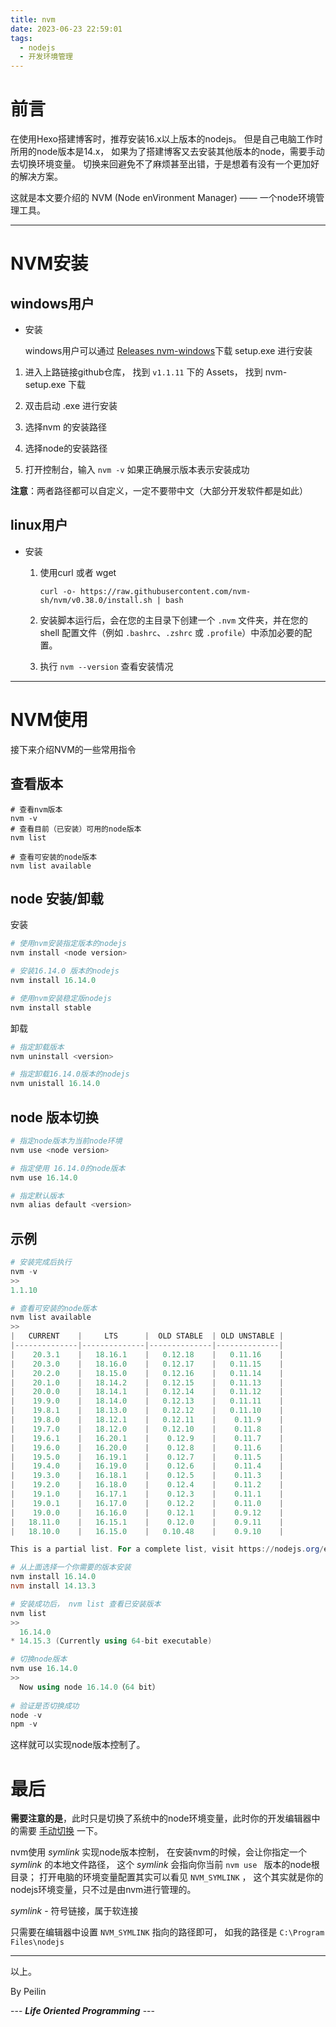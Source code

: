 ```yaml
---
title: nvm
date: 2023-06-23 22:59:01
tags: 
  - nodejs
  - 开发环境管理
---
```






# 前言

在使用Hexo搭建博客时，推荐安装16.x以上版本的nodejs。 但是自己电脑工作时所用的node版本是14.x， 如果为了搭建博客又去安装其他版本的node，需要手动去切换环境变量。 切换来回避免不了麻烦甚至出错，于是想着有没有一个更加好的解决方案。   



这就是本文要介绍的 NVM (Node enVironment Manager) —— 一个node环境管理工具。



---



# NVM安装

## windows用户

- 安装

  windows用户可以通过 <a href="https://github.com/coreybutler/nvm-windows/releases" target="_blank">Releases nvm-windows</a>下载 setup.exe 进行安装

1. 进入上路链接github仓库， 找到 `v1.1.11` 下的 Assets， 找到 nvm-setup.exe 下载

2. 双击启动 .exe 进行安装

3. 选择nvm 的安装路径

4. 选择node的安装路径

5. 打开控制台，输入 `nvm -v` 如果正确展示版本表示安装成功

   

**注意**：两者路径都可以自定义，一定不要带中文（大部分开发软件都是如此）







## linux用户

- 安装

  1. 使用curl 或者 wget

     ```shell
     curl -o- https://raw.githubusercontent.com/nvm-sh/nvm/v0.38.0/install.sh | bash
     ```

  2. 安装脚本运行后，会在您的主目录下创建一个 `.nvm` 文件夹，并在您的 shell 配置文件（例如 `.bashrc`、`.zshrc` 或 `.profile`）中添加必要的配置。

  3. 执行 `nvm --version` 查看安装情况

     

---





# NVM使用

接下来介绍NVM的一些常用指令



## 查看版本

```shell
# 查看nvm版本
nvm -v 
# 查看目前（已安装）可用的node版本
nvm list 

# 查看可安装的node版本
nvm list available 
```



## node 安装/卸载

安装

```powershell
# 使用nvm安装指定版本的nodejs
nvm install <node version> 

# 安装16.14.0 版本的nodejs
nvm install 16.14.0 

# 使用nvm安装稳定版nodejs
nvm install stable
```



卸载

```powershell
# 指定卸载版本
nvm uninstall <version> 

# 指定卸载16.14.0版本的nodejs
nvm unistall 16.14.0 
```



## node 版本切换

```powershell
# 指定node版本为当前node环境
nvm use <node version>

# 指定使用 16.14.0的node版本
nvm use 16.14.0 

# 指定默认版本
nvm alias default <version> 
```



## 示例

```powershell
# 安装完成后执行
nvm -v
>> 
1.1.10

# 查看可安装的node版本
nvm list available
>> 
|   CURRENT    |     LTS      |  OLD STABLE  | OLD UNSTABLE |
|--------------|--------------|--------------|--------------|
|    20.3.1    |   18.16.1    |   0.12.18    |   0.11.16    |
|    20.3.0    |   18.16.0    |   0.12.17    |   0.11.15    |
|    20.2.0    |   18.15.0    |   0.12.16    |   0.11.14    |
|    20.1.0    |   18.14.2    |   0.12.15    |   0.11.13    |
|    20.0.0    |   18.14.1    |   0.12.14    |   0.11.12    |
|    19.9.0    |   18.14.0    |   0.12.13    |   0.11.11    |
|    19.8.1    |   18.13.0    |   0.12.12    |   0.11.10    |
|    19.8.0    |   18.12.1    |   0.12.11    |    0.11.9    |
|    19.7.0    |   18.12.0    |   0.12.10    |    0.11.8    |
|    19.6.1    |   16.20.1    |    0.12.9    |    0.11.7    |
|    19.6.0    |   16.20.0    |    0.12.8    |    0.11.6    |
|    19.5.0    |   16.19.1    |    0.12.7    |    0.11.5    |
|    19.4.0    |   16.19.0    |    0.12.6    |    0.11.4    |
|    19.3.0    |   16.18.1    |    0.12.5    |    0.11.3    |
|    19.2.0    |   16.18.0    |    0.12.4    |    0.11.2    |
|    19.1.0    |   16.17.1    |    0.12.3    |    0.11.1    |
|    19.0.1    |   16.17.0    |    0.12.2    |    0.11.0    |
|    19.0.0    |   16.16.0    |    0.12.1    |    0.9.12    |
|   18.11.0    |   16.15.1    |    0.12.0    |    0.9.11    |
|   18.10.0    |   16.15.0    |   0.10.48    |    0.9.10    |

This is a partial list. For a complete list, visit https://nodejs.org/en/download/releases

# 从上面选择一个你需要的版本安装
nvm install 16.14.0
nvm install 14.13.3

# 安装成功后， nvm list 查看已安装版本
nvm list
>>
  16.14.0
* 14.15.3 (Currently using 64-bit executable)

# 切换node版本
nvm use 16.14.0
>>
  Now using node 16.14.0（64 bit）
  
# 验证是否切换成功
node -v
npm -v
```

这样就可以实现node版本控制了。 



# 最后

**需要注意的是**，此时只是切换了系统中的node环境变量，此时你的开发编辑器中的需要 <u>手动切换</u> 一下。 

nvm使用 *symlink* 实现node版本控制， 在安装nvm的时候，会让你指定一个 *symlink* 的本地文件路径， 这个 *symlink* 会指向你当前 `nvm use ` 版本的node根目录； 打开电脑的环境变量配置其实可以看见 `NVM_SYMLINK` ， 这个其实就是你的nodejs环境变量，只不过是由nvm进行管理的。

*symlink* - 符号链接，属于软连接

只需要在编辑器中设置 `NVM_SYMLINK` 指向的路径即可， 如我的路径是 `C:\Program Files\nodejs` 



---



以上。

By Peilin

--- ***Life Oriented Programming*** ---

